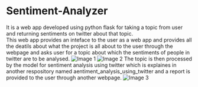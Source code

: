 # Sentiment-Analyzer
It is a web app developed using python flask for taking a topic from user and returning sentiments on twitter about that topic.  
This web app provides an inteface to the user as a web app and provides all the deatils about what the project is all about to the user through the webpage and asks user for a topic about which the sentiments of people in twitter are to be analysed.
![Image 1](static/images/Screenshot(8).png)
![Image 2](static/images/Screenshot(9).png)
The topic is then processed by the model for sentiment analysis using twitter which is explaines in another respository named aentiment_analysis_using_twitter and a report is provided to the user through another webpage.
![Image 3](static/images/Screenshot(10).png)
